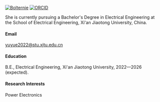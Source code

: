 [![Bolternie](https://img.shields.io/badge/Bolternie-github-blue?logo=github)](https://github.com/Bolternie) [![ORCID](https://img.shields.io/badge/orcid-0000--0002--9667--1487-blue?logo=orcid)](https://orcid.org/my-orcid?orcid=0000-0002-9667-1487)

She is currently pursuing a Bachelor's Degree in Electrical Engineering at the School of Electrical Engineering, Xi'an Jiaotong University, China.

#### Email
<yuyue2022@stu.xjtu.edu.cn>

#### Education
B.E., Electrical Engineering, Xi'an Jiaotong University, 2022—2026 (expected).

#### Research Interests
Power Electronics

